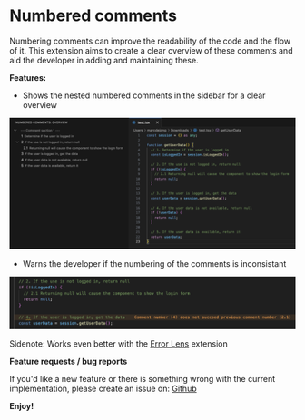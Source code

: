 # Numbered comments

Numbering comments can improve the readability of the code and the flow of it. This extension aims to create a clear overview of these comments and aid the developer in adding and maintaining these.

**Features:**

* Shows the nested numbered comments in the sidebar for a clear overview

![Sidebar](./assets/sidebar.png)

* Warns the developer if the numbering of the comments is inconsistant

![Warnings](./assets/warnings.png)

Sidenote: Works even better with the [Error Lens](https://marketplace.visualstudio.com/items?itemName=usernamehw.errorlens) extension

**Feature requests / bug reports**

If you'd like a new feature or there is something wrong with the current implementation, please create an issue on: [Github](https://github.com/Marcdj-02/numbered-comments/issues)

**Enjoy!**